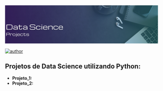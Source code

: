 <p align="center">
  <img src="banner.png" >
</p>

[![author](https://img.shields.io/badge/author-leticiagomes-blue.svg)](https://www.linkedin.com/in/leticia-gomescsilva/)


## Projetos de Data Science utilizando Python:

* **Projeto_1:** 
* **Projeto_2:** 
